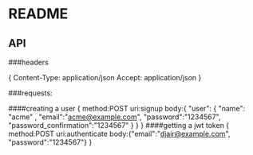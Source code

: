# README

## API

###headers

{
  Content-Type: application/json
  Accept: application/json
}

###requests:

####creating a user
{
  method:POST
  uri:signup
  body:{ "user": { "name": "acme" , "email":"acme@example.com", "password":"1234567",  "password_confirmation":"1234567" } }
}
####getting a jwt token
{
  method:POST
  uri:authenticate
  body:{"email":"djair@example.com", "password":"1234567"}
}
